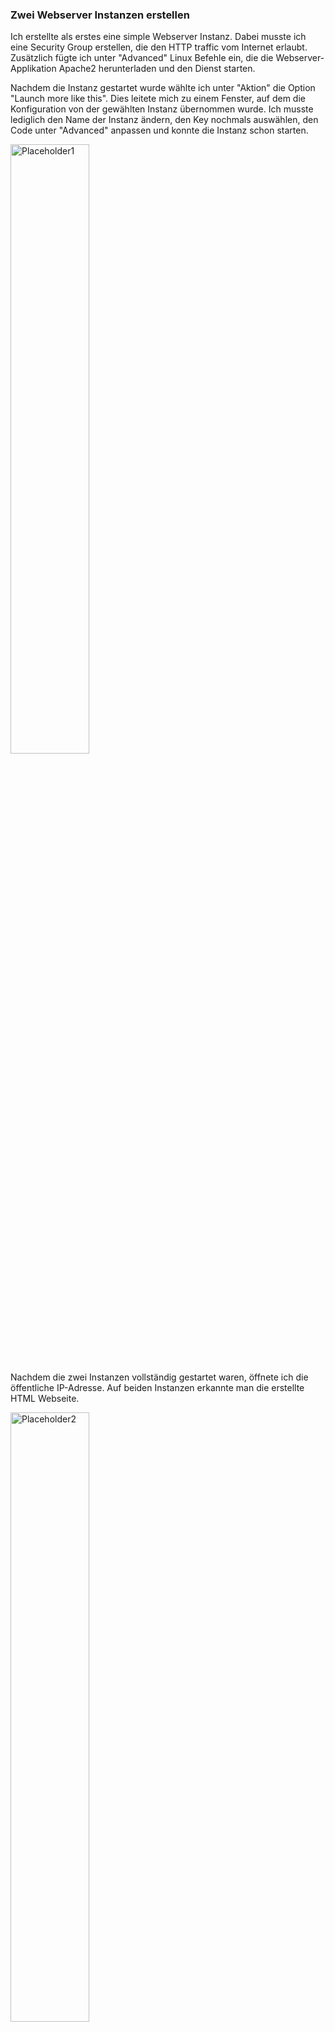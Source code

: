 ### Zwei Webserver Instanzen erstellen
Ich erstellte als erstes eine simple Webserver Instanz. Dabei musste ich eine Security Group erstellen, die den HTTP traffic vom Internet erlaubt. Zusätzlich fügte ich unter "Advanced" Linux Befehle ein, die die Webserver-Applikation Apache2 herunterladen und den Dienst starten. 

Nachdem die Instanz gestartet wurde wählte ich unter "Aktion" die Option "Launch more like this". Dies leitete mich zu einem Fenster, auf dem die Konfiguration von der gewählten Instanz übernommen wurde. Ich musste lediglich den Name der Instanz ändern, den Key nochmals auswählen, den Code unter "Advanced" anpassen und konnte die Instanz schon starten. 

<img width=50% height=50% alt="Placeholder1" src="https://github.com/user-attachments/assets/284d8e14-70fe-4b9d-9f0f-9a9a12e3802c">

Nachdem die zwei Instanzen vollständig gestartet waren, öffnete ich die öffentliche IP-Adresse. Auf beiden Instanzen erkannte man die erstellte HTML Webseite. 

<img width=50% height=50% alt="Placeholder2" src="https://github.com/user-attachments/assets/bf629eb6-4d3c-45be-b6f6-f81d5dd623e8">

### Load Balancer erstellen
Unter "Load Balancers" wählte ich die Option Application Load Balancer. Dieser kann HTTP(S) Anfragen effizient und intelligent verarbeiten. 

<img width=50% height=50% alt="Placeholder3" src="https://github.com/user-attachments/assets/b147ed44-c86b-453c-80df-6e065d845572">

Als nächstes wählte ich den "target type" "Instances" und setzte den Namen fest. 

<img width=50% height=50% alt="Placeholder4" src="https://github.com/user-attachments/assets/0f278ffd-576f-43de-965c-6a4d656e0052">

Hier unter "Regsiter targets" muss ich die erstellten Instanzen auswählen. 

<img width=50% height=50% alt="Placeholder5" src="https://github.com/user-attachments/assets/ddc34725-b790-4d29-b719-c04bbc0a0abe">

Das hier ist die Übersicht von der **Target Group**. Eine Target Group empfängt den einkommenden definierten traffic und leitet ihn an die dementsprechenden Instanzen weiter. 

<img width=50% height=50% alt="Placeholder6" src="https://github.com/user-attachments/assets/fa0bae07-0ac8-4273-809d-1e2e0474483f">

Um die Load Balancer Konfiguration abzuschliessen muss die Target Group nur noch dem Load Balancer hinzugefügt werden. Dieser ist nach einigen Minuten bereit. 

<img width=50% height=50% alt="Placeholder7" src="https://github.com/user-attachments/assets/fcd10ab8-539f-48f7-98a2-9daee02a5a79">

Das Beweisvideo ist hier auf der Repo hochgeladen. Da ich das Lab beenden muss, wird alles gelöscht. 

[Beweis Video](https://github.com/user-attachments/assets/74646616-6807-4a59-8b70-e4312b772e75)

### Fazit
Ein Load Balancer ist sehr effektiv. Jetzt da ich weiss, wie dieser funktioniert und aufgesetzt wird, bin ich gespannt, wie es weiter geht. 
